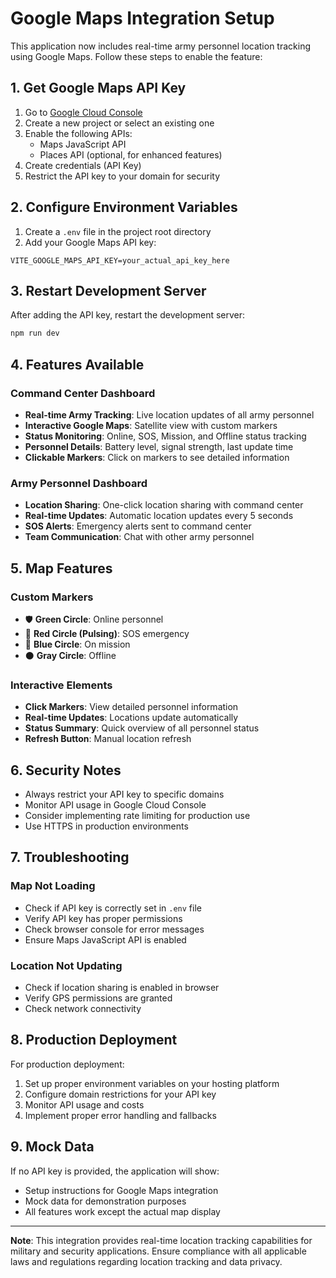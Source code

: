 # Google Maps Integration Setup

This application now includes real-time army personnel location tracking using Google Maps. Follow these steps to enable the feature:

## 1. Get Google Maps API Key

1. Go to [Google Cloud Console](https://console.cloud.google.com/google/maps-apis)
2. Create a new project or select an existing one
3. Enable the following APIs:
   - Maps JavaScript API
   - Places API (optional, for enhanced features)
4. Create credentials (API Key)
5. Restrict the API key to your domain for security

## 2. Configure Environment Variables

1. Create a `.env` file in the project root directory
2. Add your Google Maps API key:

```env
VITE_GOOGLE_MAPS_API_KEY=your_actual_api_key_here
```

## 3. Restart Development Server

After adding the API key, restart the development server:

```bash
npm run dev
```

## 4. Features Available

### Command Center Dashboard

- **Real-time Army Tracking**: Live location updates of all army personnel
- **Interactive Google Maps**: Satellite view with custom markers
- **Status Monitoring**: Online, SOS, Mission, and Offline status tracking
- **Personnel Details**: Battery level, signal strength, last update time
- **Clickable Markers**: Click on markers to see detailed information

### Army Personnel Dashboard

- **Location Sharing**: One-click location sharing with command center
- **Real-time Updates**: Automatic location updates every 5 seconds
- **SOS Alerts**: Emergency alerts sent to command center
- **Team Communication**: Chat with other army personnel

## 5. Map Features

### Custom Markers

- 🛡️ **Green Circle**: Online personnel
- 🚨 **Red Circle (Pulsing)**: SOS emergency
- 🎯 **Blue Circle**: On mission
- ⚫ **Gray Circle**: Offline

### Interactive Elements

- **Click Markers**: View detailed personnel information
- **Real-time Updates**: Locations update automatically
- **Status Summary**: Quick overview of all personnel status
- **Refresh Button**: Manual location refresh

## 6. Security Notes

- Always restrict your API key to specific domains
- Monitor API usage in Google Cloud Console
- Consider implementing rate limiting for production use
- Use HTTPS in production environments

## 7. Troubleshooting

### Map Not Loading

- Check if API key is correctly set in `.env` file
- Verify API key has proper permissions
- Check browser console for error messages
- Ensure Maps JavaScript API is enabled

### Location Not Updating

- Check if location sharing is enabled in browser
- Verify GPS permissions are granted
- Check network connectivity

## 8. Production Deployment

For production deployment:

1. Set up proper environment variables on your hosting platform
2. Configure domain restrictions for your API key
3. Monitor API usage and costs
4. Implement proper error handling and fallbacks

## 9. Mock Data

If no API key is provided, the application will show:

- Setup instructions for Google Maps integration
- Mock data for demonstration purposes
- All features work except the actual map display

---

**Note**: This integration provides real-time location tracking capabilities for military and security applications. Ensure compliance with all applicable laws and regulations regarding location tracking and data privacy.
